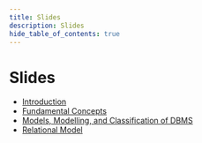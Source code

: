 ```yaml
---
title: Slides
description: Slides
hide_table_of_contents: true
---
```


# Slides

* [Introduction](pathname:///slides/introduction.html)
* [Fundamental Concepts](pathname:///slides/fundamental-concepts.html)
* [Models, Modelling, and Classification of DBMS](pathname:///slides/models-modelling-classification.html)
* [Relational Model](pathname:///slides/relational-model.html)
